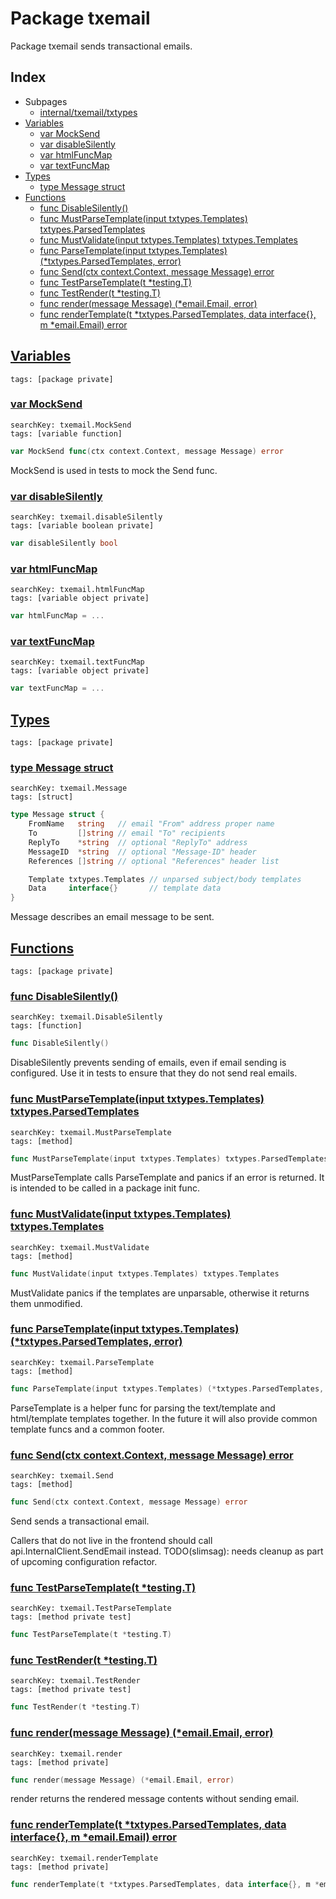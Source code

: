 # Package txemail

Package txemail sends transactional emails. 

## Index

* Subpages
  * [internal/txemail/txtypes](txemail/txtypes.md)
* [Variables](#var)
    * [var MockSend](#MockSend)
    * [var disableSilently](#disableSilently)
    * [var htmlFuncMap](#htmlFuncMap)
    * [var textFuncMap](#textFuncMap)
* [Types](#type)
    * [type Message struct](#Message)
* [Functions](#func)
    * [func DisableSilently()](#DisableSilently)
    * [func MustParseTemplate(input txtypes.Templates) txtypes.ParsedTemplates](#MustParseTemplate)
    * [func MustValidate(input txtypes.Templates) txtypes.Templates](#MustValidate)
    * [func ParseTemplate(input txtypes.Templates) (*txtypes.ParsedTemplates, error)](#ParseTemplate)
    * [func Send(ctx context.Context, message Message) error](#Send)
    * [func TestParseTemplate(t *testing.T)](#TestParseTemplate)
    * [func TestRender(t *testing.T)](#TestRender)
    * [func render(message Message) (*email.Email, error)](#render)
    * [func renderTemplate(t *txtypes.ParsedTemplates, data interface{}, m *email.Email) error](#renderTemplate)


## <a id="var" href="#var">Variables</a>

```
tags: [package private]
```

### <a id="MockSend" href="#MockSend">var MockSend</a>

```
searchKey: txemail.MockSend
tags: [variable function]
```

```Go
var MockSend func(ctx context.Context, message Message) error
```

MockSend is used in tests to mock the Send func. 

### <a id="disableSilently" href="#disableSilently">var disableSilently</a>

```
searchKey: txemail.disableSilently
tags: [variable boolean private]
```

```Go
var disableSilently bool
```

### <a id="htmlFuncMap" href="#htmlFuncMap">var htmlFuncMap</a>

```
searchKey: txemail.htmlFuncMap
tags: [variable object private]
```

```Go
var htmlFuncMap = ...
```

### <a id="textFuncMap" href="#textFuncMap">var textFuncMap</a>

```
searchKey: txemail.textFuncMap
tags: [variable object private]
```

```Go
var textFuncMap = ...
```

## <a id="type" href="#type">Types</a>

```
tags: [package private]
```

### <a id="Message" href="#Message">type Message struct</a>

```
searchKey: txemail.Message
tags: [struct]
```

```Go
type Message struct {
	FromName   string   // email "From" address proper name
	To         []string // email "To" recipients
	ReplyTo    *string  // optional "ReplyTo" address
	MessageID  *string  // optional "Message-ID" header
	References []string // optional "References" header list

	Template txtypes.Templates // unparsed subject/body templates
	Data     interface{}       // template data
}
```

Message describes an email message to be sent. 

## <a id="func" href="#func">Functions</a>

```
tags: [package private]
```

### <a id="DisableSilently" href="#DisableSilently">func DisableSilently()</a>

```
searchKey: txemail.DisableSilently
tags: [function]
```

```Go
func DisableSilently()
```

DisableSilently prevents sending of emails, even if email sending is configured. Use it in tests to ensure that they do not send real emails. 

### <a id="MustParseTemplate" href="#MustParseTemplate">func MustParseTemplate(input txtypes.Templates) txtypes.ParsedTemplates</a>

```
searchKey: txemail.MustParseTemplate
tags: [method]
```

```Go
func MustParseTemplate(input txtypes.Templates) txtypes.ParsedTemplates
```

MustParseTemplate calls ParseTemplate and panics if an error is returned. It is intended to be called in a package init func. 

### <a id="MustValidate" href="#MustValidate">func MustValidate(input txtypes.Templates) txtypes.Templates</a>

```
searchKey: txemail.MustValidate
tags: [method]
```

```Go
func MustValidate(input txtypes.Templates) txtypes.Templates
```

MustValidate panics if the templates are unparsable, otherwise it returns them unmodified. 

### <a id="ParseTemplate" href="#ParseTemplate">func ParseTemplate(input txtypes.Templates) (*txtypes.ParsedTemplates, error)</a>

```
searchKey: txemail.ParseTemplate
tags: [method]
```

```Go
func ParseTemplate(input txtypes.Templates) (*txtypes.ParsedTemplates, error)
```

ParseTemplate is a helper func for parsing the text/template and html/template templates together. In the future it will also provide common template funcs and a common footer. 

### <a id="Send" href="#Send">func Send(ctx context.Context, message Message) error</a>

```
searchKey: txemail.Send
tags: [method]
```

```Go
func Send(ctx context.Context, message Message) error
```

Send sends a transactional email. 

Callers that do not live in the frontend should call api.InternalClient.SendEmail instead. TODO(slimsag): needs cleanup as part of upcoming configuration refactor. 

### <a id="TestParseTemplate" href="#TestParseTemplate">func TestParseTemplate(t *testing.T)</a>

```
searchKey: txemail.TestParseTemplate
tags: [method private test]
```

```Go
func TestParseTemplate(t *testing.T)
```

### <a id="TestRender" href="#TestRender">func TestRender(t *testing.T)</a>

```
searchKey: txemail.TestRender
tags: [method private test]
```

```Go
func TestRender(t *testing.T)
```

### <a id="render" href="#render">func render(message Message) (*email.Email, error)</a>

```
searchKey: txemail.render
tags: [method private]
```

```Go
func render(message Message) (*email.Email, error)
```

render returns the rendered message contents without sending email. 

### <a id="renderTemplate" href="#renderTemplate">func renderTemplate(t *txtypes.ParsedTemplates, data interface{}, m *email.Email) error</a>

```
searchKey: txemail.renderTemplate
tags: [method private]
```

```Go
func renderTemplate(t *txtypes.ParsedTemplates, data interface{}, m *email.Email) error
```

